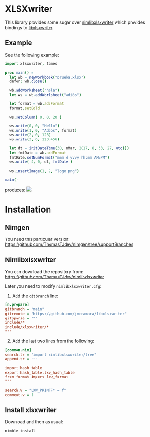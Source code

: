 # XLSXwriter
This library provides some sugar over [nimlibxlsxwriter](https://github.com/KeepCoolWithCoolidge/nimlibxlsxwriter) which provides bindings to [libxlsxwriter](https://github.com/jmcnamara/libxlsxwriter).

## Example
See the following example:
```nim
import xlsxwriter, times

proc main() =
  let wb = newWorkbook("prueba.xlsx")
  defer: wb.close()

  wb.addWorksheet("hola")
  let ws = wb.addWorksheet("adiós")

  let format = wb.addFormat
  format.setBold

  ws.setColumn( 0, 0, 20 )

  ws.write(0, 0, "Hello")  
  ws.write(1, 0, "Adiós", format)   
  ws.write(2, 0, 123)
  ws.write(3, 0, 123.456)  

  let dt = initDateTime(30, mMar, 2017, 8, 53, 27, utc())
  let fmtDate = wb.addFormat
  fmtDate.setNumFormat("mmm d yyyy hh:mm AM/PM")
  ws.write( 4, 0, dt, fmtDate )
  
  ws.insertImage(1, 2, "logo.png")
  
main()
```
produces:
![](https://i.imgur.com/OcHGzvV.png)





# Installation
## Nimgen
You need this particular version: https://github.com/ThomasTJdev/nimgen/tree/supportBranches

## Nimlibxlsxwriter
You can download the repository from: https://github.com/ThomasTJdev/nimlibxlsxwriter

Later you need to modify `nimlibxlsxwriter.cfg`:
1. Add the `gitbranch` line:

```ini
[n.prepare]
gitbranch = "main"
gitremote = "https://github.com/jmcnamara/libxlsxwriter"
gitsparse = """
include/*
include/xlsxwriter/*
"""
```
2. Add the last two lines from the following:
```ini
[common.nim]
search.tr = "import nimlibxlsxwriter/tree"
append.tr = """

import hash_table
export hash_table.lxw_hash_table
from format import lxw_format
"""

search.v = "LXW_PRINTF* = f"
comment.v = 1
```

## Install xlsxwriter
Download and then as usual:
```
nimble install
```